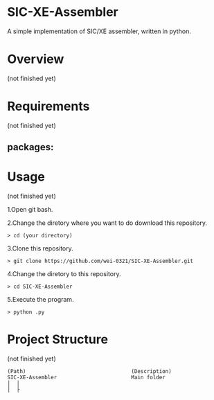 # SIC-XE-Assembler
A simple implementation of SIC/XE assembler, written in python.

# Overview 
(not finished yet)

# Requirements 
(not finished yet)

packages:
- 

# Usage 
(not finished yet)

1.Open git bash. 

2.Change the diretory where you want to do download this repository.
```
> cd (your directory)
```
3.Clone this repository. 
```
> git clone https://github.com/wei-0321/SIC-XE-Assembler.git
```
4.Change the diretory to this repository.
```
> cd SIC-XE-Assembler
```
5.Execute the program.
```
> python .py
```


# Project Structure
(not finished yet)

```
(Path)                                	(Description)
SIC-XE-Assembler                        Main folder     
│  │
│  ├ 
